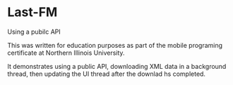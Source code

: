# Last-FM
Using a pubilc API

This was written for education purposes as part of the mobile programing certificate at Northern Illinois University.

It demonstrates using a public API, downloading XML data in a background thread, then updating the UI thread after the downlad hs completed.
